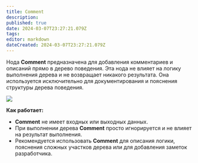 ```yaml
---
title: Comment
description: 
published: true
date: 2024-03-07T23:27:21.079Z
tags: 
editor: markdown
dateCreated: 2024-03-07T23:27:21.079Z
---
```



Нода **Comment** предназначена для добавления комментариев и описаний прямо в дерево поведения. Эта нода не влияет на логику выполнения дерева и не возвращает никакого результата. Она используется исключительно для документирования и пояснения структуры дерева поведения.

![](https://i.imgur.com/oXOamNx.png)

**Как работает:**
- **Comment** не имеет входных или выходных данных.
- При выполнении дерева **Comment** просто игнорируется и не влияет на результат выполнения.
- Рекомендуется использовать **Comment** для описания логики, пояснения сложных участков дерева или для добавления заметок разработчика.